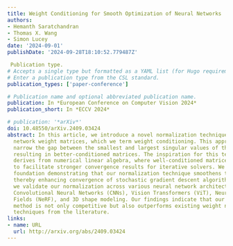 ```yaml
---
title: Weight Conditioning for Smooth Optimization of Neural Networks
authors:
- Hemanth Saratchandran
- Thomas X. Wang
- Simon Lucey
date: '2024-09-01'
publishDate: '2024-09-28T18:10:52.779487Z'

 Publication type.
# Accepts a single type but formatted as a YAML list (for Hugo requirements).
# Enter a publication type from the CSL standard.
publication_types: ['paper-conference']

# Publication name and optional abbreviated publication name.
publication: In *European Conference on Computer Vision 2024*
publication_short: In *ECCV 2024*

# publication: '*arXiv*'
doi: 10.48550/arXiv.2409.03424
abstract: In this article, we introduce a novel normalization technique for neural
  network weight matrices, which we term weight conditioning. This approach aims to
  narrow the gap between the smallest and largest singular values of the weight matrices,
  resulting in better-conditioned matrices. The inspiration for this technique partially
  derives from numerical linear algebra, where well-conditioned matrices are known
  to facilitate stronger convergence results for iterative solvers. We provide a theoretical
  foundation demonstrating that our normalization technique smoothens the loss landscape,
  thereby enhancing convergence of stochastic gradient descent algorithms. Empirically,
  we validate our normalization across various neural network architectures, including
  Convolutional Neural Networks (CNNs), Vision Transformers (ViT), Neural Radiance
  Fields (NeRF), and 3D shape modeling. Our findings indicate that our normalization
  method is not only competitive but also outperforms existing weight normalization
  techniques from the literature.
links:
- name: URL
  url: http://arxiv.org/abs/2409.03424
---
```

